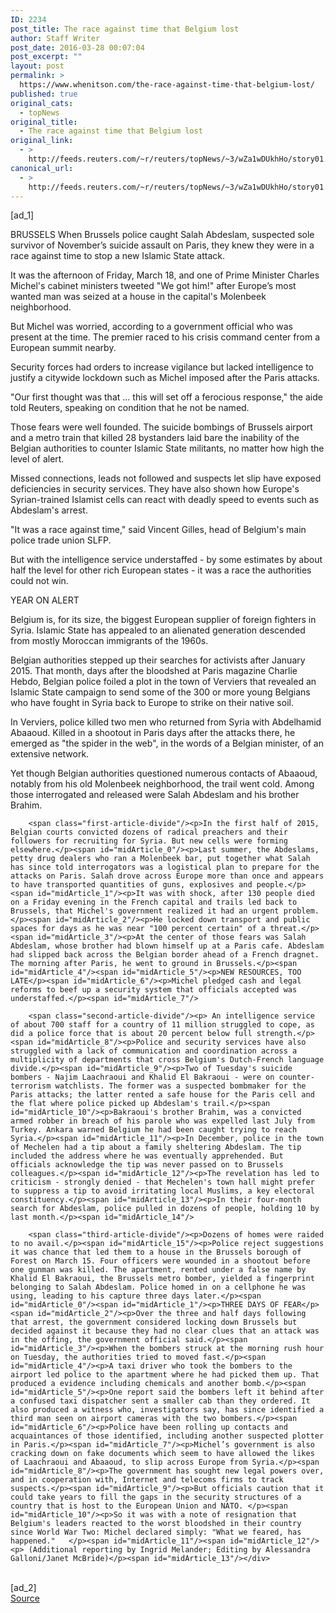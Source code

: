 ```yaml
---
ID: 2234
post_title: The race against time that Belgium lost
author: Staff Writer
post_date: 2016-03-28 00:07:04
post_excerpt: ""
layout: post
permalink: >
  https://www.whenitson.com/the-race-against-time-that-belgium-lost/
published: true
original_cats:
  - topNews
original_title:
  - The race against time that Belgium lost
original_link:
  - >
    http://feeds.reuters.com/~r/reuters/topNews/~3/wZa1wDUkhHo/story01.htm
canonical_url:
  - >
    http://feeds.reuters.com/~r/reuters/topNews/~3/wZa1wDUkhHo/story01.htm
---
```

 [ad_1]
<br><div id="articleText">
<span id="midArticle_start"/>

<span id="midArticle_0"/><span class="focusParagraph" readability="5"><p><span class="articleLocation">BRUSSELS</span> When Brussels police caught Salah Abdeslam, suspected sole survivor of November’s suicide assault on Paris, they knew they were in a race against time to stop a new Islamic State attack.</p></span><span id="midArticle_1"/><p>It was the afternoon of Friday, March 18, and one of Prime Minister Charles Michel's cabinet ministers tweeted "We got him!" after Europe’s most wanted man was seized at a house in the capital's Molenbeek neighborhood.</p><span id="midArticle_2"/><p>But Michel was worried, according to a government official who was present at the time. The premier raced to his crisis command center from a European summit nearby.</p><span id="midArticle_3"/><p>Security forces had orders to increase vigilance but lacked intelligence to justify a citywide lockdown such as Michel imposed after the Paris attacks.</p><span id="midArticle_4"/><p>"Our first thought was that ... this will set off a ferocious response," the aide told Reuters, speaking on condition that he not be named. </p><span id="midArticle_5"/><p>Those fears were well founded. The suicide bombings of Brussels airport and a metro train that killed 28 bystanders  laid bare the inability of the Belgian authorities to counter Islamic State militants, no matter how high the level of alert.</p><span id="midArticle_6"/><p>Missed connections, leads not followed and suspects let slip have exposed deficiencies in security services. They have also shown how Europe's Syrian-trained Islamist cells can react with deadly speed to events such as Abdeslam's arrest.</p><span id="midArticle_7"/><p>"It was a race against time," said Vincent Gilles, head of Belgium's main police trade union SLFP. </p><span id="midArticle_8"/><p>But with the intelligence service understaffed - by some estimates by about half the level for other rich European states - it was a race the authorities could not win.</p><span id="midArticle_9"/><span id="midArticle_10"/><p>YEAR ON ALERT</p><span id="midArticle_11"/><p>Belgium is, for its size, the biggest European supplier of foreign fighters in Syria. Islamic State has appealed to an alienated generation descended from mostly Moroccan immigrants of the 1960s. </p><span id="midArticle_12"/><p>Belgian authorities stepped up their searches for activists after January 2015. That month, days after the bloodshed at Paris magazine Charlie Hebdo, Belgian police foiled a plot in the town of Verviers that revealed an Islamic State campaign to send some of the 300 or more young Belgians who have fought in Syria back to Europe to strike on their native soil.</p><span id="midArticle_13"/><p>In Verviers, police killed two men who returned from Syria with Abdelhamid Abaaoud. Killed in a shootout in Paris days after the attacks there, he emerged as "the spider in the web", in the words of a Belgian minister, of an extensive network.</p><span id="midArticle_14"/><p>Yet though Belgian authorities questioned numerous contacts of Abaaoud, notably from his old Molenbeek neighborhood, the trail went cold. Among those interrogated and released were Salah Abdeslam and his brother Brahim.</p><span id="midArticle_15"/>
        
        <span class="first-article-divide"/><p>In the first half of 2015, Belgian courts convicted dozens of radical preachers and their followers for recruiting for Syria. But new cells were forming elsewhere.</p><span id="midArticle_0"/><p>Last summer, the Abdeslams, petty drug dealers who ran a Molenbeek bar, put together what Salah has since told interrogators was a logistical plan to prepare for the attacks on Paris. Salah drove across Europe more than once and appears to have transported quantities of guns, explosives and people.</p><span id="midArticle_1"/><p>It was with shock, after 130 people died on a Friday evening in the French capital and trails led back to Brussels, that Michel's government realized it had an urgent problem. </p><span id="midArticle_2"/><p>He locked down transport and public spaces for days as he was near "100 percent certain" of a threat.</p><span id="midArticle_3"/><p>At the center of those fears was Salah Abdeslam, whose brother had blown himself up at a Paris cafe. Abdeslam had slipped back across the Belgian border ahead of a French dragnet. The morning after Paris, he went to ground in Brussels.</p><span id="midArticle_4"/><span id="midArticle_5"/><p>NEW RESOURCES, TOO LATE</p><span id="midArticle_6"/><p>Michel pledged cash and legal reforms to beef up a security system that officials accepted was understaffed.</p><span id="midArticle_7"/>
        
        <span class="second-article-divide"/><p> An intelligence service of about 700 staff for a country of 11 million struggled to cope, as did a police force that is about 20 percent below full strength.</p><span id="midArticle_8"/><p>Police and security services have also struggled with a lack of communication and coordination across a multiplicity of departments that cross Belgium's Dutch-French language divide.</p><span id="midArticle_9"/><p>Two of Tuesday's suicide bombers - Najim Laachraoui and Khalid El Bakraoui - were on counter-terrorism watchlists. The former was a suspected bombmaker for the Paris attacks; the latter rented a safe house for the Paris cell and the flat where police picked up Abdeslam's trail.</p><span id="midArticle_10"/><p>Bakraoui's brother Brahim, was a convicted armed robber in breach of his parole who was expelled last July from Turkey. Ankara warned Belgium he had been caught trying to reach Syria.</p><span id="midArticle_11"/><p>In December, police in the town of Mechelen had a tip about a family sheltering Abdeslam. The tip included the address where he was eventually apprehended. But officials acknowledge the tip was never passed on to Brussels colleagues.</p><span id="midArticle_12"/><p>The revelation has led to criticism - strongly denied - that Mechelen's town hall might prefer to suppress a tip to avoid irritating local Muslims, a key electoral constituency.</p><span id="midArticle_13"/><p>In their four-month search for Abdeslam, police pulled in dozens of people, holding 10 by last month.</p><span id="midArticle_14"/>
        
        <span class="third-article-divide"/><p>Dozens of homes were raided to no avail.</p><span id="midArticle_15"/><p>Police reject suggestions it was chance that led them to a house in the Brussels borough of Forest on March 15. Four officers were wounded in a shootout before one gunman was killed. The apartment, rented under a false name by Khalid El Bakraoui, the Brussels metro bomber, yielded a fingerprint belonging to Salah Abdeslam. Police homed in on a cellphone he was using, leading to his capture three days later.</p><span id="midArticle_0"/><span id="midArticle_1"/><p>THREE DAYS OF FEAR</p><span id="midArticle_2"/><p>Over the three and half days following that arrest, the government considered locking down Brussels but decided against it because they had no clear clues that an attack was in the offing, the government official said.</p><span id="midArticle_3"/><p>When the bombers struck at the morning rush hour on Tuesday, the authorities tried to moved fast.</p><span id="midArticle_4"/><p>A taxi driver who took the bombers to the airport led police to the apartment where he had picked them up. That produced a evidence including chemicals and another bomb.</p><span id="midArticle_5"/><p>One report said the bombers left it behind after a confused taxi dispatcher sent a smaller cab than they ordered. It also produced a witness who, investigators say, has since identified a third man seen on airport cameras with the two bombers.</p><span id="midArticle_6"/><p>Police have been rolling up contacts and acquaintances of those identified, including another suspected plotter in Paris.</p><span id="midArticle_7"/><p>Michel’s government is also cracking down on fake documents which seem to have allowed the likes of Laachraoui and Abaaoud, to slip across Europe from Syria.</p><span id="midArticle_8"/><p>The government has sought new legal powers over, and in cooperation with, Internet and telecoms firms to track suspects.</p><span id="midArticle_9"/><p>But officials caution that it could take years to fill the gaps in the security structures of a country that is host to the European Union and NATO. </p><span id="midArticle_10"/><p>So it was with a note of resignation that Belgium's leaders reacted to the worst bloodshed in their country since World War Two: Michel declared simply: "What we feared, has happened."   </p><span id="midArticle_11"/><span id="midArticle_12"/><p> (Additional reporting by Ingrid Melander; Editing by Alessandra Galloni/Janet McBride)</p><span id="midArticle_13"/></div>
<br>[ad_2]
<br><a href="http://feeds.reuters.com/~r/reuters/topNews/~3/wZa1wDUkhHo/story01.htm">Source </a>